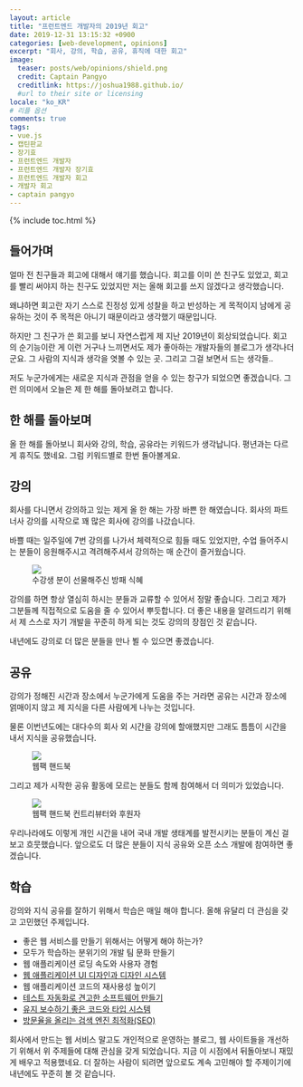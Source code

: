 ```yaml
---
layout: article
title: "프런트엔드 개발자의 2019년 회고"
date: 2019-12-31 13:15:32 +0900
categories: [web-development, opinions]
excerpt: "회사, 강의, 학습, 공유, 휴직에 대한 회고"
image:
  teaser: posts/web/opinions/shield.png
  credit: Captain Pangyo
  creditlink: https://joshua1988.github.io/
  #url to their site or licensing
locale: "ko_KR"
# 리플 옵션
comments: true
tags:
- vue.js
- 캡틴판교
- 장기효
- 프런트엔드 개발자
- 프런트엔드 개발자 장기효
- 프런트엔드 개발자 회고
- 개발자 회고
- captain pangyo
---
```

{% include toc.html %}

## 들어가며

얼마 전 친구들과 회고에 대해서 얘기를 했습니다.
회고를 이미 쓴 친구도 있었고, 회고를 빨리 써야지 하는 친구도 있었지만
저는 올해 회고를 쓰지 않겠다고 생각했습니다.

왜냐하면 회고란 자기 스스로 진정성 있게 성찰을 하고 반성하는 게 목적이지 
남에게 공유하는 것이 주 목적은 아니기 때문이라고 생각했기 때문입니다.

하지만 그 친구가 쓴 회고를 보니 자연스럽게 제 지난 2019년이 회상되었습니다.
회고의 순기능이란 게 이런 거구나 느끼면서도 제가 좋아하는 개발자들의 블로그가 생각나더군요.
그 사람의 지식과 생각을 엿볼 수 있는 곳. 그리고 그걸 보면서 드는 생각들..

저도 누군가에게는 새로운 지식과 관점을 얻을 수 있는 창구가 되었으면 좋겠습니다.
그런 의미에서 오늘은 제 한 해를 돌아보려고 합니다.

## 한 해를 돌아보며

올 한 해를 돌아보니 회사와 강의, 학습, 공유라는 키워드가 생각납니다.
평년과는 다르게 휴직도 했네요. 그럼 키워드별로 한번 돌아볼게요.

## 강의

회사를 다니면서 강의하고 있는 제게 올 한 해는 가장 바쁜 한 해였습니다.
회사의 파트너사 강의를 시작으로 꽤 많은 회사에 강의를 나갔습니다.

바쁠 때는 일주일에 7번 강의를 나가서 체력적으로 힘들 때도 있었지만,
수업 들어주시는 분들이 응원해주시고 격려해주셔서 강의하는 매 순간이 즐거웠습니다.

<figure class="half">
  <img src="{{ site.url }}/images/posts/web/opinions/retrospect/shield-bae.jpeg">
	<figcaption>수강생 분이 선물해주신 방패 식혜</figcaption>
</figure>

강의를 하면 항상 열심히 하시는 분들과 교류할 수 있어서 정말 좋습니다.
그리고 제가 그분들께 직접적으로 도움을 줄 수 있어서 뿌듯합니다.
더 좋은 내용을 알려드리기 위해서 제 스스로 자기 개발을 꾸준히 하게 되는 것도 강의의 장점인 것 같습니다.

내년에도 강의로 더 많은 분들을 만나 뵐 수 있으면 좋겠습니다.

## 공유

강의가 정해진 시간과 장소에서 누군가에게 도움을 주는 거라면 공유는 시간과 장소에 얽매이지 않고
제 지식을 다른 사람에게 나누는 것입니다.

물론 이번년도에는 대다수의 회사 외 시간을 강의에 할애했지만 그래도 틈틈이 시간을 내서
지식을 공유했습니다.

<figure>
  <a href="https://joshua1988.github.io/webpack-guide/?utm_source=blog&utm_medium=githubio&utm_campaign=captianpangyo&utm_term=banner" target="_blank">
    <img src="{{ site.url }}/images/posts/web/opinions/retrospect/webpack.png">
  </a>
	<figcaption>웹팩 핸드북</figcaption>
</figure>

그리고 제가 시작한 공유 활동에 모르는 분들도 함께 참여해서 더 의미가 있었습니다.

<figure>
  <a href="https://github.com/joshua1988/webpack-guide" target="_blank">
    <img src="{{ site.url }}/images/posts/web/opinions/retrospect/webpack-contributors.png">
  </a>
	<figcaption>웹팩 핸드북 컨트리뷰터와 후원자</figcaption>
</figure>

우리나라에도 이렇게 개인 시간을 내어 국내 개발 생태계를 발전시키는 분들이 계신 걸 보고 흐뭇했습니다.
앞으로도 더 많은 분들이 지식 공유와 오픈 소스 개발에 참여하면 좋겠습니다.

## 학습

강의와 지식 공유를 잘하기 위해서 학습은 매일 해야 합니다.
올해 유달리 더 관심을 갖고 고민했던 주제입니다.

- 좋은 웹 서비스를 만들기 위해서는 어떻게 해야 하는가?
- 모두가 학습하는 분위기의 개발 팀 문화 만들기
- 웹 애플리케이션 로딩 속도와 사용자 경험
- [웹 애플리케이션 UI 디자인과 디자인 시스템](https://joshua1988.github.io/web-development/design/ui-for-developers/)
- 웹 애플리케이션 코드의 재사용성 높이기
- [테스트 자동화로 견고한 소프트웨어 만들기](https://github.com/joshua1988/vue-test-tutorial)
- [유지 보수하기 좋은 코드와 타입 시스템](https://joshua1988.github.io/ts/)
- [방문율을 올리는 검색 엔진 최적화(SEO)](https://joshua1988.github.io/)

회사에서 만드는 웹 서비스 말고도 개인적으로 운영하는 블로그, 웹 사이트들을 개선하기 위해서
위 주제들에 대해 관심을 갖게 되었습니다. 지금 이 시점에서 뒤돌아보니 재밌게 배우고 적용했네요.
더 잘하는 사람이 되려면 앞으로도 계속 고민해야 할 주제이기에 내년에도 꾸준히 볼 것 같습니다.

<!-- ## 회사

아직 다니고 있는 직장이기에 말하기가 조심스럽지만 그래도 올해의 경험과 생각은 정리하려고 합니다.

여태까지 회사를 다니면서 올해 가장 힘들었습니다.

- 실무 능력도 없고 프로젝트 관리 능력이 없는 PM
- 개발팀 이외에는 아무도 서비스에 대한 고민을 하지 않는 조직 구조
- 경험, 역량이 없고 배우려는 의지가 없는 기획, 디자인과의 협업

진행하던 프로젝트가 장기 프로젝트로 전환되면서 같이 일하던
PM, 기획, 디자인, 퍼블리싱 파트가 모두 교체되었습니다.

#### 실무 능력도 없고 프로젝트 관리 능력이 없는 PM

새로 프로젝트에 합류한 PM은 실무 능력과 관리 능력이 전혀 없었고
상위 관리자에게 잘 보이려고 보고만 하는 것이 전부였습니다.

프로젝트가 어떻게 진행되는지 알지 못하기 때문에 오히려
실무자에게 보고를 위한 데이터나 자료를 요청하며 시간을 빼앗았습니다.

인건비로 영업 이익을 내는 SI 회사의 구조상 회사의 시니어들은 대부분 관리자가 됩니다.
그리고 그 관리자가 스스로 노력을 하지 않는 이상 실무에서 자연스럽게 멀어집니다.
이러한 구조 때문에 어떻게 보면 관리자에게 실무 능력을 기대하지 않는 것이 당연하지만,
기존에 있었던 PM과 너무 대조가 되었기 때문에 실망감과 고충이 더 많았던 것 같습니다.

더욱이 웹 서비스 하나를 모두 책임지고 개발하고 있는 실무자에게 믿음보다는 군대식의 관리와
심리적인 압박을 가했기 때문에 회사를 다니면서 처음으로 퇴사를 생각하게 되었습니다.

리더와 관리자의 차이를 절실히 느꼈던 경험이었습니다.

#### 개발팀 이외에는 아무도 서비스에 대한 고민을 하지 않는 조직 구조

SI 회사에는 서비스 기획이라는 개념이 없습니다.
흔히 얘기하는 UI/UX 기획서는 개발자가 만든 화면 설계서라는 문서로 대체됩니다.
개발자가 화면 기획도 하고 개발도 하고 그냥 다합니다.

규모가 크지 않은 프로젝트라면 상관이 없지만 규모가 큰 프로젝트에서는
여러 명의 이해관계자들이 서로 논의할 수 있는 문서가 있어야 합니다.
그리고 개발자보다 더 많이 서비스에 대해서 고민하고 의견을 내는 사람이 필요합니다.
그 문서를 작성하고 고민하는 사람이 서비스 기획자입니다.

올해에 깨달은 충격적인 사실은 회사에 서비스 기획이 무엇인지 아는 사람이 한 명도 없다는 것이었습니다.
기획이라고 하면 모두 다 사업 기획이라고 하는 "무엇을 만들자"의 무엇만 생각했습니다.
좋은 서비스가 나오려면 "무엇을 어떻게 만들자"의 "어떻게"가 고민이 되어야 하는데도 말이죠.

그나마 회사에 UI, 기획을 전문으로 한다는 팀도 실은 디자인 요소들만 조금 구분할 줄 아는 사람들이었습니다.
기획과 UX는 전혀 모르고 있었죠. 디자이너가 제플린을 개발자한테 알려달라고 하고 화면 기획서의 샘플을 개발자가 작성해줘야하는 현실을 보시면 짐작이 갈겁니다.

올해 회사에서 느꼈던 생각은 "여기서는 절대로 좋은 서비스를 만들 수 없겠구나"입니다.

아마도 내년에는 좋은 서비스를 만들 수 있는 환경을 찾아나설 것 같습니다.
구성원 모두가 서비스에 대한 애정을 가지고 서비스가 주는 가치에 대해 공감하며 재밌게 만들 수 있는 곳.

## 휴직

하반기에는 장기간 프로젝트를 하며 지친 마음과 몸을 추스르기 위해 2개월 휴직했습니다.
1년 6개월 동안 서비스를 만드는데 집중하다 보니 어느새 새로 공부할 기술들이 많아졌죠.

특히 Vue.js는 내년 1분기에 [메이저 버전 업데이트](https://vue-composition-api-rfc.netlify.com/)가 있어 학습해야 할 새로운 개념들이 많았습니다.
코드를 더 단단하게 만들어주는 타입 시스템과 웹 애플리케이션의 사용성을 위한 PWA의 새로운 라이브러리도 공부해야 했죠.

그렇게 2개월 동안 학습과 발표, 개인 프로젝트를 진행했습니다.

<figure class="half">
  <a href="https://joshua1988.github.io/ts" target="_blank">
    <img src="{{ site.url }}/images/posts/web/opinions/retrospect/ts-intro.png">
  </a>
  <img src="{{ site.url }}/images/posts/web/opinions/retrospect/vue-jobs.png">
  <figcaption>타입스크립트를 정리한 사이트와 개인 프로젝트로 만든 사이트</figcaption>
</figure>

<figure class="half">
  <img src="{{ site.url }}/images/posts/web/opinions/retrospect/w3c.jpg">
  <img src="{{ site.url }}/images/posts/web/opinions/retrospect/hanoi.jpg">
  <figcaption>2019 W3C HTML 컨퍼런스, 하노이 Developer Circle from Facebook</figcaption>
</figure>

회사를 다니지 않고 보낸 2개월의 시간은 정말 행복했습니다.
단순히 아침 일찍 일어나 회사를 가지 않아도 돼서가 아니라
제가 하고 싶은 학습과 개발, 지식 공유를 시간에 구애받지 않고 
마음껏 할 수 있었기 때문입니다.

회사를 다니지 않는다고 해서 불규칙적으로 생활하면 안 되니
새벽 수영을 끊고 하루 종일 공부하고 개발할 수 있는 환경을 만들었습니다.
강의가 있을 때는 강의에 나가고 집에 와서는 새로운 것을 학습하면서
만들고 싶은 것을 만들 수 있는 싸이클이 생겼습니다.

휴직하면서 또 하나 느낀 건 더 이상 회사의 월급에 의존하지 않아도
내가 좋아하는 것을 하면서 살 수 있구나 였습니다.
오프라인과 온라인 강의 수익이 있었기 때문에 더 열심히 새로운 기술을 학습하고
만들고 싶었던 서비스를 만들 수 있었습니다.

앞으로도 계속 이 싸이클을 유지할 수 있으면 좋겠습니다. -->

<!-- ## 회고 키워드

- 인프런
  - 
- 패캠
- 기업 교육
  - 펀랩
  - 네이버
  - 이베이
  - SK
  - 삼성
- 2개월 휴직
- 공개 소프트웨어 활동
  - 베트남
- 여행
  - 4월 오사카
  - 7월 오키나와
  - 9월 추석 남해
  - 10월 강원도 캠핑
  - 11월 베트남
  - 11월 안면도

## 글쓰기와 독서 - 블로그

## 지식 공유의 영향력

## 월급 없이도 지속 가능한 삶

## SI 회사의 한계 -->